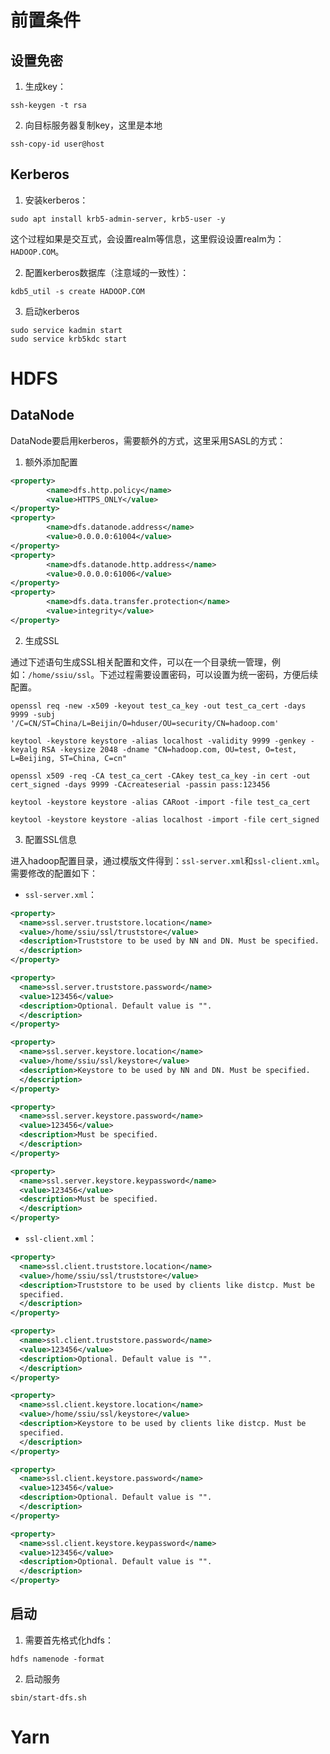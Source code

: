 
# 前置条件

## 设置免密

1. 生成key：

```shell
ssh-keygen -t rsa
```

2.  向目标服务器复制key，这里是本地

```shell
ssh-copy-id user@host
```

## Kerberos
1. 安装kerberos：

```shell
sudo apt install krb5-admin-server, krb5-user -y
```

这个过程如果是交互式，会设置realm等信息，这里假设设置realm为：`HADOOP.COM`。

2. 配置kerberos数据库（注意域的一致性）：

```shell
kdb5_util -s create HADOOP.COM
```

3. 启动kerberos

```shell
sudo service kadmin start
sudo service krb5kdc start
```

# HDFS
## DataNode
DataNode要启用kerberos，需要额外的方式，这里采用SASL的方式：

1. 额外添加配置

```xml
<property>
        <name>dfs.http.policy</name>
        <value>HTTPS_ONLY</value>
</property>
<property>
        <name>dfs.datanode.address</name>
        <value>0.0.0.0:61004</value>
</property>
<property>
        <name>dfs.datanode.http.address</name>
        <value>0.0.0.0:61006</value>
</property>
<property>
        <name>dfs.data.transfer.protection</name>
        <value>integrity</value>
</property>
```

2. 生成SSL

通过下述语句生成SSL相关配置和文件，可以在一个目录统一管理，例如：`/home/ssiu/ssl`。下述过程需要设置密码，可以设置为统一密码，方便后续配置。

```shell
openssl req -new -x509 -keyout test_ca_key -out test_ca_cert -days 9999 -subj '/C=CN/ST=China/L=Beijin/O=hduser/OU=security/CN=hadoop.com'

keytool -keystore keystore -alias localhost -validity 9999 -genkey -keyalg RSA -keysize 2048 -dname "CN=hadoop.com, OU=test, O=test, L=Beijing, ST=China, C=cn"

openssl x509 -req -CA test_ca_cert -CAkey test_ca_key -in cert -out cert_signed -days 9999 -CAcreateserial -passin pass:123456

keytool -keystore keystore -alias CARoot -import -file test_ca_cert

keytool -keystore keystore -alias localhost -import -file cert_signed
```

3. 配置SSL信息

进入hadoop配置目录，通过模版文件得到：`ssl-server.xml`和`ssl-client.xml`。需要修改的配置如下：

- `ssl-server.xml`：

```xml
<property>
  <name>ssl.server.truststore.location</name>
  <value>/home/ssiu/ssl/truststore</value>
  <description>Truststore to be used by NN and DN. Must be specified.
  </description>
</property>

<property>
  <name>ssl.server.truststore.password</name>
  <value>123456</value>
  <description>Optional. Default value is "".
  </description>
</property>

<property>
  <name>ssl.server.keystore.location</name>
  <value>/home/ssiu/ssl/keystore</value>
  <description>Keystore to be used by NN and DN. Must be specified.
  </description>
</property>

<property>
  <name>ssl.server.keystore.password</name>
  <value>123456</value>
  <description>Must be specified.
  </description>
</property>

<property>
  <name>ssl.server.keystore.keypassword</name>
  <value>123456</value>
  <description>Must be specified.
  </description>
</property>
```

- `ssl-client.xml`：

```xml
<property>
  <name>ssl.client.truststore.location</name>
  <value>/home/ssiu/ssl/truststore</value>
  <description>Truststore to be used by clients like distcp. Must be
  specified.
  </description>
</property>

<property>
  <name>ssl.client.truststore.password</name>
  <value>123456</value>
  <description>Optional. Default value is "".
  </description>
</property>

<property>
  <name>ssl.client.keystore.location</name>
  <value>/home/ssiu/ssl/keystore</value>
  <description>Keystore to be used by clients like distcp. Must be
  specified.
  </description>
</property>

<property>
  <name>ssl.client.keystore.password</name>
  <value>123456</value>
  <description>Optional. Default value is "".
  </description>
</property>

<property>
  <name>ssl.client.keystore.keypassword</name>
  <value>123456</value>
  <description>Optional. Default value is "".
  </description>
</property>
```

## 启动

1. 需要首先格式化hdfs：

```shell
hdfs namenode -format
```

2. 启动服务

```shell
sbin/start-dfs.sh
```
# Yarn
